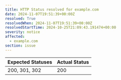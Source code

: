 ```yaml
---
title: HTTP Status resolved for example.com
date: 2024-11-07T19:51:39+00:00Z
resolved: True
resolvedWhen: 2024-11-07T19:51:39+00:00Z
resolvedStartTime: 2024-10-25T21:09:43.191474+00:00
severity: notice
affected:
  - example.com
section: issue
---
```


| Expected Statuses | Actual Status  |
|-------------------|----------------|
| 200, 301, 302 | 200 |
